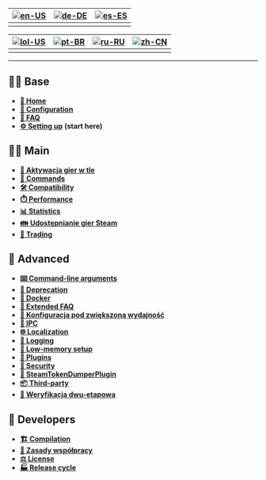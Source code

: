 | [![en-US](https://raw.githubusercontent.com/hjnilsson/country-flags/master/png100px/us.png)](https://github.com/JustArchiNET/ArchiSteamFarm/wiki/Home) | [![de-DE](https://raw.githubusercontent.com/hjnilsson/country-flags/master/png100px/de.png)](https://github.com/JustArchiNET/ArchiSteamFarm/wiki/Home-de-DE) | [![es-ES](https://raw.githubusercontent.com/hjnilsson/country-flags/master/png100px/es.png)](https://github.com/JustArchiNET/ArchiSteamFarm/wiki/Home-es-ES) |
| ------------------------------------------------------------------------------------------------------------------------------------------------------ | ------------------------------------------------------------------------------------------------------------------------------------------------------------ | ------------------------------------------------------------------------------------------------------------------------------------------------------------ |
|                                                                                                                                                        |                                                                                                                                                              |                                                                                                                                                              |

| [![lol-US](https://raw.githubusercontent.com/JustArchiNET/ArchiSteamFarm/main/resources/lol-US.png)](https://github.com/JustArchiNET/ArchiSteamFarm/wiki/Home-lol-US) | [![pt-BR](https://raw.githubusercontent.com/hjnilsson/country-flags/master/png100px/br.png)](https://github.com/JustArchiNET/ArchiSteamFarm/wiki/Home-pt-BR) | [![ru-RU](https://raw.githubusercontent.com/hjnilsson/country-flags/master/png100px/ru.png)](https://github.com/JustArchiNET/ArchiSteamFarm/wiki/Home-ru-RU) | [![zh-CN](https://raw.githubusercontent.com/hjnilsson/country-flags/master/png100px/cn.png)](https://github.com/JustArchiNET/ArchiSteamFarm/wiki/Home-zh-CN) |
| --------------------------------------------------------------------------------------------------------------------------------------------------------------------- | ------------------------------------------------------------------------------------------------------------------------------------------------------------ | ------------------------------------------------------------------------------------------------------------------------------------------------------------ | ------------------------------------------------------------------------------------------------------------------------------------------------------------ |
|                                                                                                                                                                       |                                                                                                                                                              |                                                                                                                                                              |                                                                                                                                                              |

***

## 👨‍🏫 Base

* **[🏡 Home](https://github.com/JustArchiNET/ArchiSteamFarm/wiki/Home)**
* **[🔧 Configuration](https://github.com/JustArchiNET/ArchiSteamFarm/wiki/Configuration)**
* **[💬 FAQ](https://github.com/JustArchiNET/ArchiSteamFarm/wiki/FAQ)**
* **[⚙️ Setting up](https://github.com/JustArchiNET/ArchiSteamFarm/wiki/Setting-up)** **(start here)**


## 👨‍🎓️ Main

* **[👥 Aktywacja gier w tle](https://github.com/JustArchiNET/ArchiSteamFarm/wiki/Background-games-redeemer)**
* **[📢 Commands](https://github.com/JustArchiNET/ArchiSteamFarm/wiki/Commands)**
* **[🛠️ Compatibility](https://github.com/JustArchiNET/ArchiSteamFarm/wiki/Compatibility)**
* **[⏱️ Performance](https://github.com/JustArchiNET/ArchiSteamFarm/wiki/Performance)**
* **[📊 Statistics](https://github.com/JustArchiNET/ArchiSteamFarm/wiki/Statistics)**
* **[👪 Udostępnianie gier Steam](https://github.com/JustArchiNET/ArchiSteamFarm/wiki/Steam-Family-Sharing)**
* **[🔄 Trading](https://github.com/JustArchiNET/ArchiSteamFarm/wiki/Trading)**


## 🧙 Advanced

* **[⌨️ Command-line arguments](https://github.com/JustArchiNET/ArchiSteamFarm/wiki/Command-line-arguments)**
* **[🚧 Deprecation](https://github.com/JustArchiNET/ArchiSteamFarm/wiki/Deprecation)**
* **[🐳 Docker](https://github.com/JustArchiNET/ArchiSteamFarm/wiki/Docker)**
* **[🤔 Extended FAQ](https://github.com/JustArchiNET/ArchiSteamFarm/wiki/Extended-FAQ)**
* **[🚀 Konfiguracja pod zwiększoną wydajność](https://github.com/JustArchiNET/ArchiSteamFarm/wiki/High-performance-setup)**
* **[🔗 IPC](https://github.com/JustArchiNET/ArchiSteamFarm/wiki/IPC)**
* **[🌐 Localization](https://github.com/JustArchiNET/ArchiSteamFarm/wiki/Localization)**
* **[📝 Logging](https://github.com/JustArchiNET/ArchiSteamFarm/wiki/Logging)**
* **[💾 Low-memory setup](https://github.com/JustArchiNET/ArchiSteamFarm/wiki/Low-memory-setup)**
* **[🔌 Plugins](https://github.com/JustArchiNET/ArchiSteamFarm/wiki/Plugins)**
* **[🔐 Security](https://github.com/JustArchiNET/ArchiSteamFarm/wiki/Security)**
* **[🧩 SteamTokenDumperPlugin](https://github.com/JustArchiNET/ArchiSteamFarm/wiki/SteamTokenDumperPlugin)**
* **[📦 Third-party](https://github.com/JustArchiNET/ArchiSteamFarm/wiki/Third-party)**
* **[📵 Weryfikacja dwu-etapowa](https://github.com/JustArchiNET/ArchiSteamFarm/wiki/Two-factor-authentication)**


## 👷 Developers

* **[🏗️ Compilation](https://github.com/JustArchiNET/ArchiSteamFarm/wiki/Compilation)**
* **[🤝 Zasady współpracy](https://github.com/JustArchiNET/ArchiSteamFarm/blob/main/.github/CONTRIBUTING.md)**
* **[⚖️ License](https://github.com/JustArchiNET/ArchiSteamFarm/wiki/License)**
* **[🏭 Release cycle](https://github.com/JustArchiNET/ArchiSteamFarm/wiki/Release-cycle)**